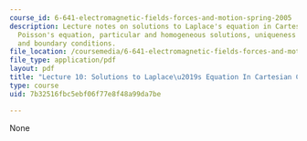 ```yaml
---
course_id: 6-641-electromagnetic-fields-forces-and-motion-spring-2005
description: Lecture notes on solutions to Laplace's equation in Cartesian coordinates,
  Poisson's equation, particular and homogeneous solutions, uniqueness of solutions,
  and boundary conditions.
file_location: /coursemedia/6-641-electromagnetic-fields-forces-and-motion-spring-2005/7b32516fbc5ebf06f77e8f48a99da7be_lecture10.pdf
file_type: application/pdf
layout: pdf
title: "Lecture 10: Solutions to Laplace\u2019s Equation In Cartesian Coordinates"
type: course
uid: 7b32516fbc5ebf06f77e8f48a99da7be

---
```

None